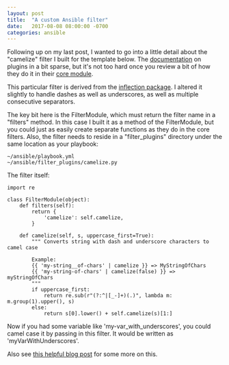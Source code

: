 ```yaml
---
layout: post
title:  "A custom Ansible filter"
date:   2017-08-08 08:00:00 -0700
categories: ansible
---
```


Following up on my last post, I wanted to go into a little detail about the "camelize" filter I built for the template below. The [documentation][ansible_filters] on plugins in a bit sparse, but it's not too hard once you review a bit of how they do it in their [core module][ansible_core].

This particular filter is derived from the [inflection package][inflection]. I altered it slightly to handle dashes as well as underscores, as well as multiple consecutive separators.

The key bit here is the FilterModule, which must return the filter name in a "filters" method. In this case I built it as a method of the FilterModule, but you could just as easily create separate functions as they do in the core filters. Also, the filter needs to reside in a "filter_plugins" directory under the same location as your playbook:
```
~/ansible/playbook.yml
~/ansible/filter_plugins/camelize.py
```
The filter itself:
```
import re

class FilterModule(object):
    def filters(self):
        return {
            'camelize': self.camelize,
        }

    def camelize(self, s, uppercase_first=True):
        """ Converts string with dash and underscore characters to camel case

        Example:
        {{ 'my-string__of-chars' | camelize }} => MyStringOfChars
        {{ 'my-string-of-chars' | camelize(false) }} => myStringOfChars
        """
        if uppercase_first:
            return re.sub(r"(?:^|[_-]+)(.)", lambda m: m.group(1).upper(), s)
        else:
            return s[0].lower() + self.camelize(s)[1:]
```
Now if you had some variable like 'my-var_with_underscores', you could camel case it by passing in this filter. It would be written as 'myVarWithUnderscores'.

Also see [this helpful blog post][filter_blogpost] for some more on this.

[ansible_filters]: http://docs.ansible.com/ansible/latest/dev_guide/developing_plugins.html#filter-plugins
[ansible_core]: https://github.com/ansible/ansible/blob/devel/lib/ansible/plugins/filter/core.py
[filter_blogpost]: http://www.dasblinkenlichten.com/creating-ansible-filter-plugins/
[inflection]: http://inflection.readthedocs.io/en/latest/_modules/inflection.html
